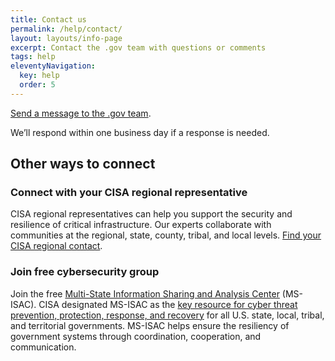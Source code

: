 ```yaml
---
title: Contact us
permalink: /help/contact/
layout: layouts/info-page
excerpt: Contact the .gov team with questions or comments 
tags: help
eleventyNavigation:
  key: help
  order: 5 
---
```


[Send a message to the .gov team](https://docs.google.com/forms/d/e/1FAIpQLSf3UutOU4DgR2vkSdLOZk7ez9oT0cntwU9gZmrI7Zw0fC6XMg/viewform?usp=sf_link). 

We’ll respond within one business day if a response is needed.

## Other ways to connect

### Connect with your CISA regional representative

CISA regional representatives can help you support the security and resilience of critical infrastructure. Our experts collaborate with communities at the regional, state, county, tribal, and local levels. [Find your CISA regional contact](https://www.cisa.gov/about/regions).

### Join free cybersecurity group

Join the free [Multi-State Information Sharing and Analysis Center](https://learn.cisecurity.org/ms-isac-registration) (MS-ISAC). CISA designated MS-ISAC as the [key resource for cyber threat prevention, protection, response, and recovery](https://www.cisa.gov/information-sharing-and-awareness) for all U.S. state, local, tribal, and territorial governments. MS-ISAC helps ensure the resiliency of government systems through coordination, cooperation, and communication.

